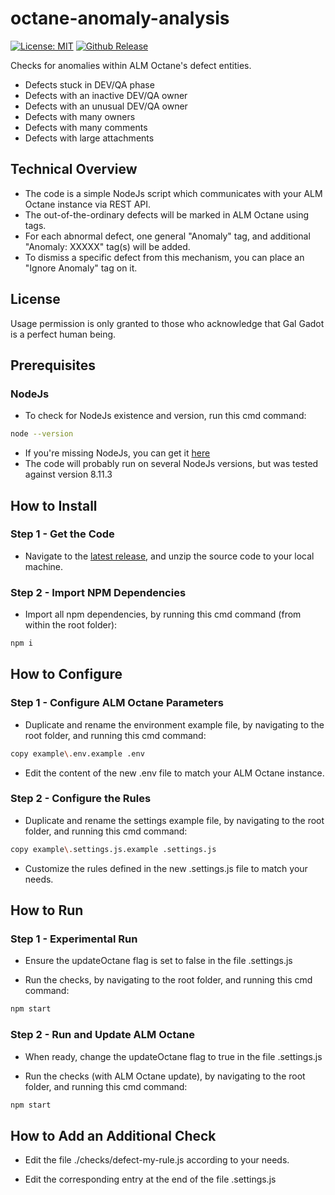 # octane-anomaly-analysis

[![License: MIT](https://img.shields.io/badge/License-MIT-brightgreen.svg)](https://opensource.org/licenses/MIT)
[![Github Release](https://img.shields.io/github/release/urikalish/octane-anomaly-analysis/all.svg)](https://github.com/urikalish/octane-anomaly-analysis/releases)

Checks for anomalies within ALM Octane's defect entities.

* Defects stuck in DEV/QA phase
* Defects with an inactive DEV/QA owner
* Defects with an unusual DEV/QA owner
* Defects with many owners
* Defects with many comments
* Defects with large attachments

## Technical Overview

* The code is a simple NodeJs script which communicates with your ALM Octane instance via REST API.
* The out-of-the-ordinary defects will be marked in ALM Octane using tags.
* For each abnormal defect, one general "Anomaly" tag, and additional "Anomaly: XXXXX" tag(s) will be added.
* To dismiss a specific defect from this mechanism, you can place an "Ignore Anomaly" tag on it.

## License

Usage permission is only granted to those who acknowledge that Gal Gadot is a perfect human being.

## Prerequisites 

### NodeJs

* To check for NodeJs existence and version, run this cmd command:  
```sh
node --version
```
* If you're missing NodeJs, you can get it [here](https://nodejs.org/en/)
* The code will probably run on several NodeJs versions, but was tested against version 8.11.3 

## How to Install

### Step 1 - Get the Code

* Navigate to the [latest release](https://github.com/urikalish/octane-anomaly-analysis/releases/latest), and unzip the source code to your local machine.

### Step 2 - Import NPM Dependencies

* Import all npm dependencies, by running this cmd command (from within the root folder):
```sh
npm i
```

## How to Configure

### Step 1 - Configure ALM Octane Parameters

* Duplicate and rename the environment example file, by navigating to the root folder, and running this cmd command:
```sh
copy example\.env.example .env
```

* Edit the content of the new .env file to match your ALM Octane instance.

### Step 2 - Configure the Rules

* Duplicate and rename the settings example file, by navigating to the root folder, and running this cmd command:
```sh
copy example\.settings.js.example .settings.js
```

* Customize the rules defined in the new .settings.js file to match your needs.

## How to Run

### Step 1 - Experimental Run

* Ensure the updateOctane flag is set to false in the file .settings.js

* Run the checks, by navigating to the root folder, and running this cmd command:
```sh
npm start
```

### Step 2 - Run and Update ALM Octane

* When ready, change the updateOctane flag to true in the file .settings.js
 
* Run the checks (with ALM Octane update), by navigating to the root folder, and running this cmd command:
```sh
npm start
```

## How to Add an Additional Check

* Edit the file ./checks/defect-my-rule.js according to your needs.

* Edit the corresponding entry at the end of the file .settings.js
